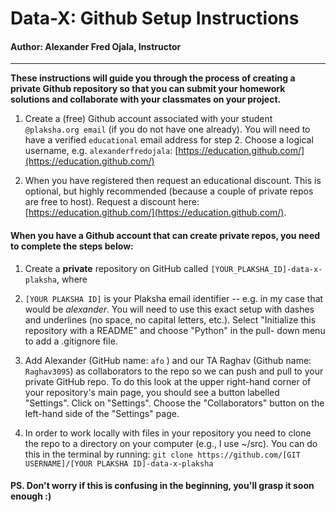 # Data-X: Github Setup Instructions
#### Author: Alexander Fred Ojala, Instructor
_____
**These instructions will guide you through the process of creating a private Github repository so that you can submit your homework solutions and collaborate with your classmates on your project.**

1. Create a (free) Github account associated with your student `@plaksha.org email` (if you do not have one already). You will need to have a verified `educational` email address for step 2. Choose a logical username, e.g.
  `alexanderfredojala`: [https://education.github.com/](https://education.github.com/)

2. When you have registered then request an educational discount. This is optional, but highly recommended (because a couple of private repos are free to host). Request a discount here: [https://education.github.com/](https://education.github.com/).

#### When you have a Github account that can create private repos, you need to complete the steps below:

1. Create a **private** repository on GitHub called `[YOUR_PLAKSHA_ID]-data-x-plaksha`, where

2. `[YOUR PLAKSHA ID]` is your Plaksha email identifier -- e.g. in my case that would be *alexander*. You will need to use this exact setup with dashes and underlines (no space, no capital letters, etc.). Select "Initialize this repository with a README" and choose "Python" in the pull- down menu to add a .gitignore file.

3. Add Alexander (GitHub name: `afo` ) and our TA Raghav (Github name: `Raghav3095`) as collaborators to the repo so we can push and pull to your private GitHub repo. To do this look at the upper right-hand corner of your repository's main page, you should see a button labelled "Settings". Click on "Settings". Choose the "Collaborators" button on the left-hand side of the "Settings" page.

4. In order to work locally with files in your repository you need to clone the repo to a directory on your computer (e.g., I use ~/src). You can do this in the terminal by running:
	`git clone https://github.com/[GIT USERNAME]/[YOUR PLAKSHA ID]-data-x-plaksha`


#### PS. Don't worry if this is confusing in the beginning, you'll grasp it soon enough :)
